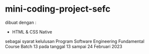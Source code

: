 # mini-coding-project-sefc

dibuat dengan : 
- HTML & CSS Native

sebagai syarat kelulusan Program Software Engineering Fundamental Course Batch 13 pada tanggal 13 sampai 24 Februari 2023
